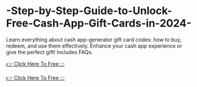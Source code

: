 # -Step-by-Step-Guide-to-Unlock-Free-Cash-App-Gift-Cards-in-2024-



Learn everything about cash app-generator gift card codes: how to buy, redeem, and use them effectively. Enhance your cash app  experience or give the perfect gift! Includes FAQs.

[👉 Click Here To Free :::](https://usaofferzon.com/cashapp/)

[👉 Click Here To Free :::](https://usaofferzon.com/giftcard/)

